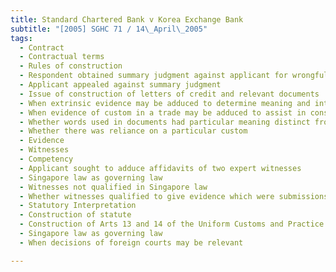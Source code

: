 ```yaml
---
title: Standard Chartered Bank v Korea Exchange Bank 
subtitle: "[2005] SGHC 71 / 14\_April\_2005"
tags:
  - Contract
  - Contractual terms
  - Rules of construction
  - Respondent obtained summary judgment against applicant for wrongful rejection of documents presented to them for payment
  - Applicant appealed against summary judgment
  - Issue of construction of letters of credit and relevant documents
  - When extrinsic evidence may be adduced to determine meaning and interpretation of a document or provisions within a document
  - When evidence of custom in a trade may be adduced to assist in construction of a contract
  - Whether words used in documents had particular meaning distinct from their ordinary meaning
  - Whether there was reliance on a particular custom
  - Evidence
  - Witnesses
  - Competency
  - Applicant sought to adduce affidavits of two expert witnesses
  - Singapore law as governing law
  - Witnesses not qualified in Singapore law
  - Whether witnesses qualified to give evidence which were submissions in disguise
  - Statutory Interpretation
  - Construction of statute
  - Construction of Arts 13 and 14 of the Uniform Customs and Practice for Documentary Credits 1993 (International Chamber of Commerce Publication No 500)
  - Singapore law as governing law
  - When decisions of foreign courts may be relevant

---
```


